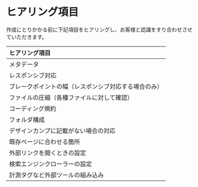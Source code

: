 # ヒアリング項目
作成にとりかかる前に下記項目をヒアリングし、お客様と認識をすり合わせさせていただきます。

<!-- - ページの種類・業種によって、ヒアリングさせていただく項目が変わる場合があります。（メタデータに記載すべき情報が異なるため） -->
<!-- - 詳細なヒアリング項目は「**[ヒアリング項目サンプル](TODO: URLを記載)**」をご確認ください。 -->

| ヒアリング項目 |
| :--- |
| メタデータ |
| レスポンシブ対応 |
| ブレークポイントの幅（レスポンシブ対応する場合のみ） |
| ファイルの圧縮（各種ファイルに対して確認） |
| コーディング規約 |
| フォルダ構成 |
| デザインカンプに記載がない場合の対応 |
| 既存ページに合わせる箇所 |
| 外部リンクを開くときの設定 |
| 検索エンジンクローラーの設定 |
| 計測タグなど外部ツールの組み込み |

